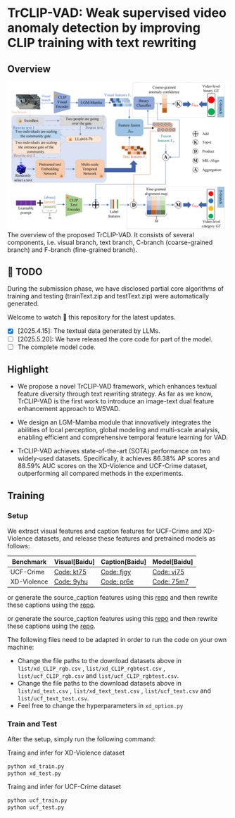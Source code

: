 # TrCLIP-VAD: Weak supervised video anomaly detection by improving CLIP training with text rewriting
## Overview
![alt text](https://github.com/ssjlyh/TrCLIP-VAD/blob/main/data/framework.png)
The overview of the proposed TrCLIP-VAD. It consists of several components, i.e. visual branch, text branch, C-branch (coarse-grained branch) and F-branch (fine-grained branch).
## :calendar: TODO

During the submission phase, we have disclosed partial core algorithms of training and testing (trainText.zip and testText.zip) were automatically generated.

Welcome to watch :eyes: this repository for the latest updates.

- [x] [2025.4.15]: The textual data generated by LLMs.
- [ ] [2025.5.20]: We have released the core code for part of the model.
- [ ] The complete model code.
## Highlight

- We propose a novel TrCLIP-VAD framework, which enhances textual feature diversity through text rewriting strategy. As far as we know, TrCLIP-VAD is the first work to introduce an image-text dual feature enhancement approach to WSVAD.

- We design an LGM-Mamba module that innovatively integrates the abilities of local perception, global modeling and multi-scale analysis, enabling efficient and comprehensive temporal feature learning for VAD.

- TrCLIP-VAD achieves state-of-the-art (SOTA) performance on two widely-used datasets. Specifically, it achieves 86.38\% AP scores and 88.59\% AUC scores on the XD-Violence and UCF-Crime dataset, outperforming all compared methods in the experiments.

## Training
### Setup
We extract visual features and caption features for UCF-Crime and XD-Violence datasets, and release these features and pretrained models as follows:

| Benchmark | Visual[Baidu]                                                      | Caption[Baidu]                                                     | Model[Baidu]                                                        
|-----------|--------------------------------------------------------------------|--------------------------------------------------------------------|---------------------------------------------------------------------
| UCF-Crime   | [Code: kt75](https://pan.baidu.com/s/17FM7nZGr-Rm_XHp2jozS0w?pwd=kt75) | [Code: fjgy](https://pan.baidu.com/s/1v5nJP8CO2eNIB9DX-4zOWQ?pwd=fjgy) | [Code: vi75](https://pan.baidu.com/s/1uoWN0YooEZ7WckW7Si_asQ?pwd=vi75) 
| XD-Violence | [Code: 9yhu](https://pan.baidu.com/s/1YjcXLWPVOChml9vkqKsUtg?pwd=9yhu) | [Code: pr6e](https://pan.baidu.com/s/1in7-SjEIWf_mE692s2ETrQ?pwd=pr6e) | [Code: 75m7](https://pan.baidu.com/s/1FdLgvJVJ0RCXpN18Yx6K6g?pwd=75m7)
or generate the source_caption features using this [repo](https://github.com/coranholmes/SwinBERT) and then rewrite these captions using the [repo](https://github.com/LijieFan/LaCLIP).

or generate the source_caption features using this [repo](https://github.com/coranholmes/SwinBERT) and then rewrite these captions using the [repo](https://github.com/LijieFan/LaCLIP).

The following files need to be adapted in order to run the code on your own machine:
- Change the file paths to the download datasets above in `list/xd_CLIP_rgb.csv` , `list/xd_CLIP_rgbtest.csv` , `list/ucf_CLIP_rgb.csv` and `list/ucf_CLIP_rgbtest.csv`. 
- Change the file paths to the download datasets above in `list/xd_text.csv` , `list/xd_text_test.csv` , `list/ucf_text.csv` and `list/ucf_text_test.csv`. 
- Feel free to change the hyperparameters in `xd_option.py`
### Train and Test
After the setup, simply run the following command: 


Traing and infer for XD-Violence dataset
```
python xd_train.py
python xd_test.py
```
Traing and infer for UCF-Crime dataset
```
python ucf_train.py
python ucf_test.py
```
